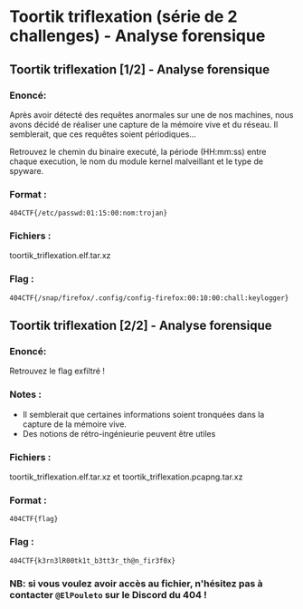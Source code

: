 # Toortik triflexation (série de 2 challenges) - Analyse forensique

## Toortik triflexation [1/2] - Analyse forensique
### Enoncé: 
Après avoir détecté des requêtes anormales sur une de nos machines, nous avons décidé de réaliser une capture de la mémoire vive et du réseau. 
Il semblerait, que ces requêtes soient périodiques...

Retrouvez le chemin du binaire executé, la période (HH:mm:ss) entre chaque execution, le nom du module kernel malveillant et le type de spyware.

### Format : 
`404CTF{/etc/passwd:01:15:00:nom:trojan}`

### Fichiers : 
toortik_triflexation.elf.tar.xz

### Flag : 
`404CTF{/snap/firefox/.config/config-firefox:00:10:00:chall:keylogger}`

## Toortik triflexation [2/2] - Analyse forensique
### Enoncé: 
Retrouvez le flag exfiltré !

### Notes : 
- Il semblerait que certaines informations soient tronquées dans la capture de la mémoire vive. 
- Des notions de rétro-ingénieurie peuvent être utiles

### Fichiers :  
toortik_triflexation.elf.tar.xz et  toortik_triflexation.pcapng.tar.xz

### Format : 
`404CTF{flag}`

### Flag : 
`404CTF{k3rn3lR00tk1t_b3tt3r_th@n_fir3f0x}`



### NB: si vous voulez avoir accès au fichier, n'hésitez pas à contacter `@ElPouleto` sur le Discord du 404 !
